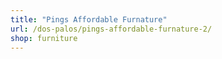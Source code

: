 ```yaml
---
title: "Pings Affordable Furnature"
url: /dos-palos/pings-affordable-furnature-2/
shop: furniture
---
```

